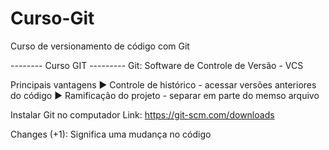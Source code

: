 # Curso-Git
 Curso de versionamento de código com Git

 -------- Curso GIT ---------
Git: Software de Controle de Versão - VCS

Principais vantagens
► Controle de histórico - acessar versões anteriores do código
► Ramificação do projeto - separar em parte do memso arquivo

Instalar Git no computador 
Link: https://git-scm.com/downloads

Changes (+1): Significa uma mudança no código
